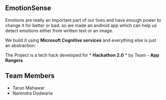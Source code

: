 ## EmotionSense
Emotions are really an important part of our lives and have enough power to change it for better or bad.
so we made an android app which can help us detect emotions either from written text or an image.

We build it using **Microsoft Cognitive services** and everything else is just an abstraction.

The Project is a tech hack developed for * __Hackathon 2.0__ *  by Team - **App Rangers**

## Team Members
* Tarun Mahawar
* Narendra Dodwaria
